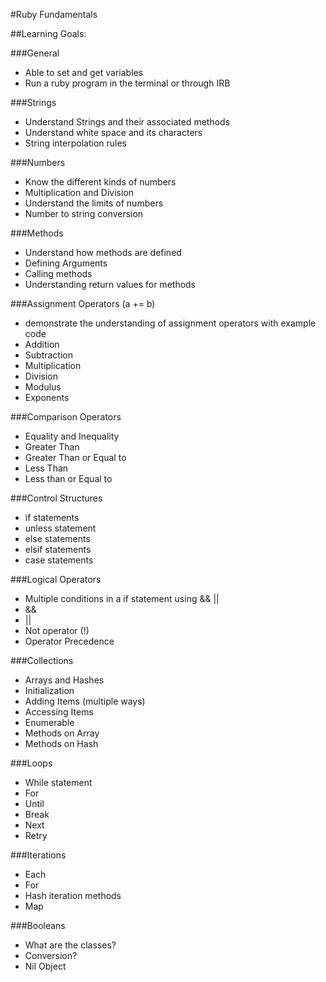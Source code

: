 

#Ruby Fundamentals 

##Learning Goals:

###General
- Able to set and get variables
- Run a ruby program in the terminal or through IRB

###Strings
- Understand Strings and their associated methods
- Understand white space and its characters
- String interpolation rules

###Numbers
- Know the different kinds of numbers
- Multiplication and Division
- Understand the limits of numbers
- Number to string conversion

###Methods
- Understand how methods are defined
- Defining Arguments
- Calling methods
- Understanding return values for methods

###Assignment Operators (a += b)
- demonstrate the understanding of assignment operators with example code
- Addition
- Subtraction
- Multiplication
- Division
- Modulus
- Exponents

###Comparison Operators
- Equality and Inequality
- Greater Than
- Greater Than or Equal to
- Less Than
- Less than or Equal to

###Control Structures
- if statements
- unless statement
- else statements
- elsif statements
- case statements

###Logical Operators
- Multiple conditions in a if statement using && ||
- &&
- ||
- Not operator (!)
- Operator Precedence

###Collections
- Arrays and Hashes
- Initialization
- Adding Items (multiple ways)
- Accessing Items
- Enumerable
- Methods on Array
- Methods on Hash

###Loops
- While statement
- For
- Until
- Break
- Next
- Retry

###Iterations
- Each
- For
- Hash iteration methods
- Map

###Booleans
- What are the classes?
- Conversion?
- Nil Object
